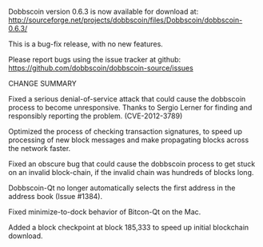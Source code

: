 Dobbscoin version 0.6.3 is now available for download at:
  http://sourceforge.net/projects/dobbscoin/files/Dobbscoin/dobbscoin-0.6.3/

This is a bug-fix release, with no new features.

Please report bugs using the issue tracker at github:
  https://github.com/dobbscoin/dobbscoin-source/issues

CHANGE SUMMARY

Fixed a serious denial-of-service attack that could cause the
dobbscoin process to become unresponsive. Thanks to Sergio Lerner
for finding and responsibly reporting the problem. (CVE-2012-3789)

Optimized the process of checking transaction signatures, to
speed up processing of new block messages and make propagating
blocks across the network faster.

Fixed an obscure bug that could cause the dobbscoin process to get
stuck on an invalid block-chain, if the invalid chain was
hundreds of blocks long.

Dobbscoin-Qt no longer automatically selects the first address
in the address book (Issue #1384).

Fixed minimize-to-dock behavior of Bitcon-Qt on the Mac.

Added a block checkpoint at block 185,333 to speed up initial
blockchain download.
